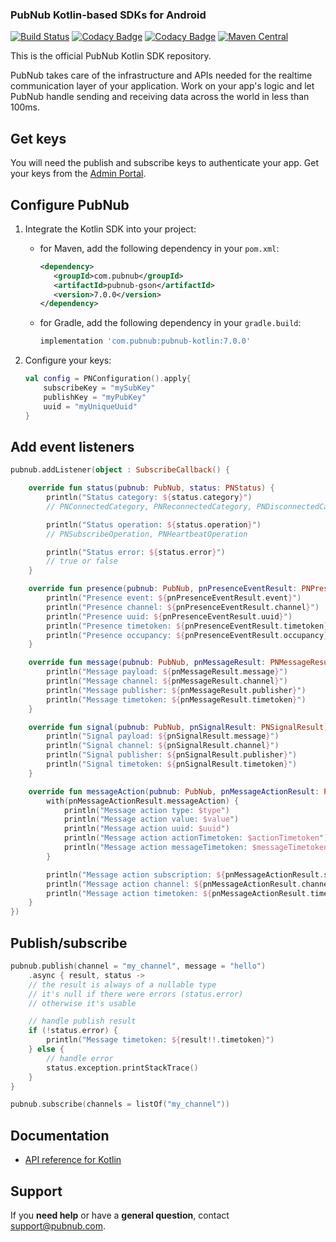 ### PubNub Kotlin-based SDKs for Android

[![Build Status](https://travis-ci.com/pubnub/kotlin.svg?branch=master)](https://travis-ci.com/pubnub/kotlin)
[![Codacy Badge](https://api.codacy.com/project/badge/Grade/164fd518c314417e896b3de494ab75df)](https://www.codacy.com/app/PubNub/kotlin?utm_source=github.com&amp;utm_medium=referral&amp;utm_content=pubnub/kotlin&amp;utm_campaign=Badge_Grade)
[![Codacy Badge](https://api.codacy.com/project/badge/Coverage/164fd518c314417e896b3de494ab75df)](https://www.codacy.com/app/PubNub/kotlin?utm_source=github.com&utm_medium=referral&utm_content=pubnub/kotlin&utm_campaign=Badge_Coverage)
[![Maven Central](https://img.shields.io/maven-central/v/com.pubnub/pubnub-kotlin.svg)](https://maven-badges.herokuapp.com/maven-central/com.pubnub/pubnub-kotlin)

This is the official PubNub Kotlin SDK repository.

PubNub takes care of the infrastructure and APIs needed for the realtime communication layer of your application. Work on your app's logic and let PubNub handle sending and receiving data across the world in less than 100ms.

## Get keys

You will need the publish and subscribe keys to authenticate your app. Get your keys from the [Admin Portal](https://dashboard.pubnub.com/login).

## Configure PubNub

1. Integrate the Kotlin SDK into your project:

   * for Maven, add the following dependency in your `pom.xml`:
     ```xml
     <dependency>
        <groupId>com.pubnub</groupId>
        <artifactId>pubnub-gson</artifactId>
        <version>7.0.0</version>
     </dependency>
     ```

   * for Gradle, add the following dependency in your `gradle.build`:
     ```groovy
     implementation 'com.pubnub:pubnub-kotlin:7.0.0'
     ```

2. Configure your keys:

    ```kotlin
    val config = PNConfiguration().apply{
        subscribeKey = "mySubKey"
        publishKey = "myPubKey"
        uuid = "myUniqueUuid"
    }
    ```

## Add event listeners

```kotlin
pubnub.addListener(object : SubscribeCallback() {

    override fun status(pubnub: PubNub, status: PNStatus) {
        println("Status category: ${status.category}")
        // PNConnectedCategory, PNReconnectedCategory, PNDisconnectedCategory

        println("Status operation: ${status.operation}")
        // PNSubscribeOperation, PNHeartbeatOperation

        println("Status error: ${status.error}")
        // true or false
    }

    override fun presence(pubnub: PubNub, pnPresenceEventResult: PNPresenceEventResult) {
        println("Presence event: ${pnPresenceEventResult.event}")
        println("Presence channel: ${pnPresenceEventResult.channel}")
        println("Presence uuid: ${pnPresenceEventResult.uuid}")
        println("Presence timetoken: ${pnPresenceEventResult.timetoken}")
        println("Presence occupancy: ${pnPresenceEventResult.occupancy}")
    }

    override fun message(pubnub: PubNub, pnMessageResult: PNMessageResult) {
        println("Message payload: ${pnMessageResult.message}")
        println("Message channel: ${pnMessageResult.channel}")
        println("Message publisher: ${pnMessageResult.publisher}")
        println("Message timetoken: ${pnMessageResult.timetoken}")
    }

    override fun signal(pubnub: PubNub, pnSignalResult: PNSignalResult) {
        println("Signal payload: ${pnSignalResult.message}")
        println("Signal channel: ${pnSignalResult.channel}")
        println("Signal publisher: ${pnSignalResult.publisher}")
        println("Signal timetoken: ${pnSignalResult.timetoken}")
    }

    override fun messageAction(pubnub: PubNub, pnMessageActionResult: PNMessageActionResult) {
        with(pnMessageActionResult.messageAction) {
            println("Message action type: $type")
            println("Message action value: $value")
            println("Message action uuid: $uuid")
            println("Message action actionTimetoken: $actionTimetoken")
            println("Message action messageTimetoken: $messageTimetoken")
        }

        println("Message action subscription: ${pnMessageActionResult.subscription}")
        println("Message action channel: ${pnMessageActionResult.channel}")
        println("Message action timetoken: ${pnMessageActionResult.timetoken}")
    }
})
```

## Publish/subscribe

```kotlin
pubnub.publish(channel = "my_channel", message = "hello")
    .async { result, status -> 
    // the result is always of a nullable type
    // it's null if there were errors (status.error)
    // otherwise it's usable

    // handle publish result
    if (!status.error) {
        println("Message timetoken: ${result!!.timetoken}")
    } else {
        // handle error
        status.exception.printStackTrace()
    }
}

pubnub.subscribe(channels = listOf("my_channel"))
```

## Documentation

* [API reference for Kotlin ](https://www.pubnub.com/docs/kotlin-java/pubnub-java-sdk)

## Support

If you **need help** or have a **general question**, contact support@pubnub.com.
